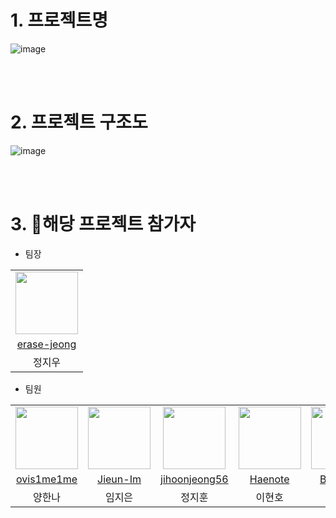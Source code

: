 # 1. 프로젝트명

![image](https://github.com/erase-jeong/sw-team3/assets/98355440/e384b5ed-33e3-4324-b311-224a94ddf4ee)


<br><br>

# 2. 프로젝트 구조도
![image](https://github.com/erase-jeong/sw-team3/assets/98355440/86f56a37-f1c4-440d-8f3f-36be0a9d5bba)

<br><br>
# 3. 🧩해당 프로젝트 참가자

- 팀장
<table>
  <tr>
    <td align="center"><a href="https://github.com/erase-jeong"><img src="https://avatars.githubusercontent.com/u/98355440?v=4" width="100px;" alt=""/>
  </tr>
    <tr>
    <td align="center"><a href="https://github.com/erase-jeong" title="Code">erase-jeong</a></td>
  </tr>
  <tr>
    <td align="center">정지우</td>
  </tr>
</table>
      
- 팀원
<table>
  <tr>
    <td align="center"><a href="https://github.com/ovis1me1me"><img src="https://avatars.githubusercontent.com/u/126409777?v=4" width="100px;" alt=""/>
    <td align="center"><a href="https://github.com/Jieun-Im"><img src="https://avatars.githubusercontent.com/u/126746083?v=4" width="100px;" alt=""/>
    <td align="center"><a href="https://github.com/jihoonjeong56"><img src="https://avatars.githubusercontent.com/u/100738560?v=4" width="100px;" alt=""/>
    <td align="center"><a href="https://github.com/Haenote"><img src="https://avatars.githubusercontent.com/u/84150789?v=4" width="100px;" alt=""/>
    <td align="center"><a href="https://github.com/Bigowl46"><img src="https://avatars.githubusercontent.com/u/162390012?v=4" width="100px;" alt=""/>
  </tr>
    <tr>
    <td align="center"><a href="https://github.com/ovis1me1me" title="Code">ovis1me1me</a></td>
    <td align="center"><a href="https://github.com/Jieun-Im" title="Code">Jieun-Im</a></td>
    <td align="center"><a href="https://github.com/jihoonjeong56" title="Code">jihoonjeong56</a></td>
    <td align="center"><a href="https://github.com/Haenote" title="Code">Haenote</a></td>
    <td align="center"><a href="https://github.com/Bigowl46" title="Code">Bigowl46</a></td>     
  </tr>
  <tr>
    <td align="center">양한나</td>
    <td align="center">임지은</td>
    <td align="center">정지훈</td>
    <td align="center">이현호</td>
    <td align="center">이재욱</td>
  </tr>
</table>
